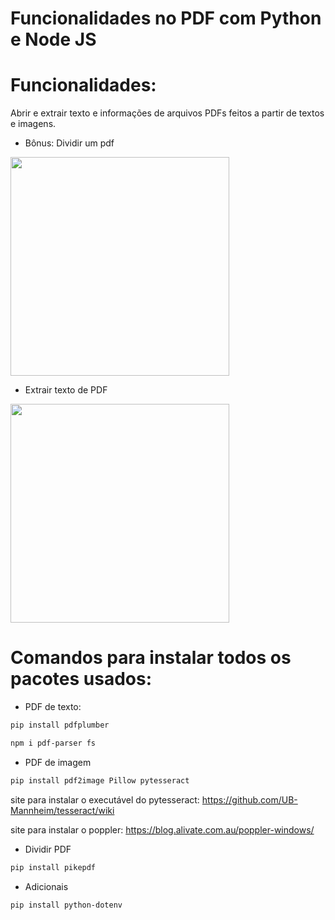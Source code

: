 # Funcionalidades no PDF com Python e Node JS

# Funcionalidades:
 Abrir e extrair texto e informações de arquivos PDFs feitos a partir de textos e imagens.

- Bônus: Dividir um pdf

<span>
      <img src="https://user-images.githubusercontent.com/85804895/174914160-34236316-369c-4843-9729-03858e8275ea.gif" height=350 whith=400>
</span>

- Extrair texto de PDF 

<span>
      <img src="" height=350 whith=400>
</span>

# Comandos para instalar todos os pacotes usados:

- PDF de texto:
```bash
pip install pdfplumber
```

```bash
npm i pdf-parser fs
```

- PDF de imagem
```bash
pip install pdf2image Pillow pytesseract
```
site para instalar o executável do pytesseract: https://github.com/UB-Mannheim/tesseract/wiki

site para instalar o poppler: https://blog.alivate.com.au/poppler-windows/

- Dividir PDF
```bash
pip install pikepdf
```

- Adicionais
```bash
pip install python-dotenv
```
